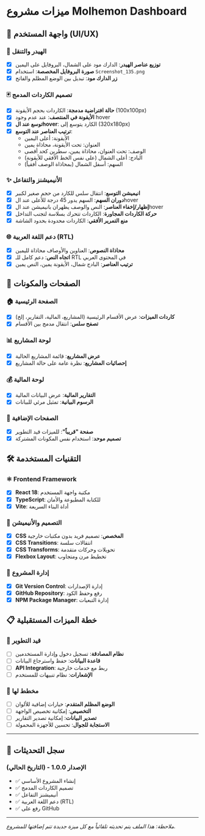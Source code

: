 # ميزات مشروع Molhemon Dashboard

## 🎨 واجهة المستخدم (UI/UX)

### 🔧 الهيدر والتنقل
- [x] **توزيع عناصر الهيدر**: الدارك مود على الشمال، البروفايل على اليمين
- [x] **صورة البروفايل المخصصة**: استخدام `Screenshot_135.png`
- [x] **زر الدارك مود**: تبديل بين الوضع المظلم والفاتح

### 🃏 تصميم الكاردات المدمج
- [x] **حالة افتراضية مدمجة**: الكاردات بحجم الأيقونة (100x100px)
- [x] **الأيقونة في المنتصف**: عند عدم وجود hover
- [x] **توسع عند الhover**: الكارد يتوسع إلى (320x180px)
- [x] **ترتيب العناصر عند التوسع**:
  - الأيقونة: أعلى اليمين
  - العنوان: تحت الأيقونة، محاذاة يمين
  - الوصف: تحت العنوان، محاذاة يمين، سطرين كحد أقصى
  - البادج: أعلى الشمال (على نفس الخط الأفقي للأيقونة)
  - السهم: أسفل الشمال (بمحاذاة الوصف أفقياً)

### ✨ الأنيميشنز والتفاعل
- [x] **انيميشن التوسع**: انتقال سلس للكارد من حجم صغير لكبير
- [x] **دوران السهم**: السهم يدور 45 درجة للأعلى عند الhover
- [x] **إظهار/إخفاء العناصر**: النص والوصف يظهران بانيميشن عند الhover
- [x] **حركة الكاردات المجاورة**: الكاردات تتحرك بسلاسة لتجنب التداخل
- [x] **منع التمرير الأفقي**: الكاردات محدودة بحدود الشاشة

### 🌐 دعم اللغة العربية (RTL)
- [x] **محاذاة النصوص**: العناوين والأوصاف محاذاة لليمين
- [x] **اتجاه النص**: دعم كامل للـ RTL في المحتوى العربي
- [x] **ترتيب العناصر**: البادج شمال، الأيقونة يمين، النص يمين

## 📱 الصفحات والمكونات

### 🏠 الصفحة الرئيسية
- [x] **كاردات الميزات**: عرض الأقسام الرئيسية (المشاريع، المالية، التقارير، إلخ)
- [x] **تصفح سلس**: انتقال مدمج بين الأقسام

### 📊 لوحة المشاريع
- [x] **عرض المشاريع**: قائمة المشاريع الحالية
- [x] **إحصائيات المشاريع**: نظرة عامة على حالة المشاريع

### 💰 لوحة المالية
- [x] **التقارير المالية**: عرض البيانات المالية
- [x] **الرسوم البيانية**: تمثيل مرئي للبيانات

### 📄 الصفحات الإضافية
- [x] **صفحة "قريباً"**: للميزات قيد التطوير
- [x] **تصميم موحد**: استخدام نفس المكونات المشتركة

## 🛠 التقنيات المستخدمة

### ⚛️ Frontend Framework
- [x] **React 18**: مكتبة واجهة المستخدم
- [x] **TypeScript**: للكتابة المطبوعة والأمان
- [x] **Vite**: أداة البناء السريعة

### 🎨 التصميم والأنيميشن
- [x] **CSS المخصص**: تصميم فريد بدون مكتبات خارجية
- [x] **CSS Transitions**: انتقالات سلسة
- [x] **CSS Transforms**: تحويلات وحركات متقدمة
- [x] **Flexbox Layout**: تخطيط مرن ومتجاوب

### 🔧 إدارة المشروع
- [x] **Git Version Control**: إدارة الإصدارات
- [x] **GitHub Repository**: رفع وحفظ الكود
- [x] **NPM Package Manager**: إدارة التبعيات

## 📋 خطة الميزات المستقبلية

### 🔄 قيد التطوير
- [ ] **نظام المصادقة**: تسجيل دخول وإدارة المستخدمين
- [ ] **قاعدة البيانات**: حفظ واسترجاع البيانات
- [ ] **API Integration**: ربط مع خدمات خارجية
- [ ] **الإشعارات**: نظام تنبيهات للمستخدم

### 🚀 مخطط لها
- [ ] **الوضع المظلم المتقدم**: خيارات إضافية للألوان
- [ ] **التخصيص**: إمكانية تخصيص الواجهة
- [ ] **تصدير البيانات**: إمكانية تصدير التقارير
- [ ] **الاستجابة للجوال**: تحسين للأجهزة المحمولة

---

## 📝 سجل التحديثات

### الإصدار 1.0.0 - (التاريخ الحالي)
- ✅ إنشاء المشروع الأساسي
- ✅ تصميم الكاردات المدمج
- ✅ أنيميشنز التفاعل
- ✅ دعم اللغة العربية (RTL)
- ✅ رفع على GitHub

---

*ملاحظة: هذا الملف يتم تحديثه تلقائياً مع كل ميزة جديدة تتم إضافتها للمشروع.*
